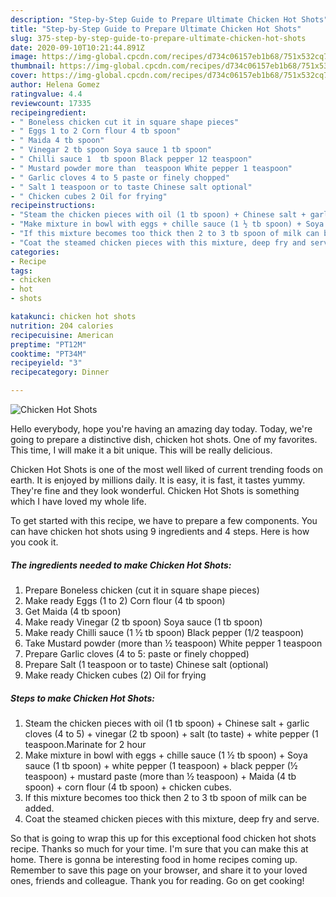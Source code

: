 ```yaml
---
description: "Step-by-Step Guide to Prepare Ultimate Chicken Hot Shots"
title: "Step-by-Step Guide to Prepare Ultimate Chicken Hot Shots"
slug: 375-step-by-step-guide-to-prepare-ultimate-chicken-hot-shots
date: 2020-09-10T10:21:44.891Z
image: https://img-global.cpcdn.com/recipes/d734c06157eb1b68/751x532cq70/chicken-hot-shots-recipe-main-photo.jpg
thumbnail: https://img-global.cpcdn.com/recipes/d734c06157eb1b68/751x532cq70/chicken-hot-shots-recipe-main-photo.jpg
cover: https://img-global.cpcdn.com/recipes/d734c06157eb1b68/751x532cq70/chicken-hot-shots-recipe-main-photo.jpg
author: Helena Gomez
ratingvalue: 4.4
reviewcount: 17335
recipeingredient:
- " Boneless chicken cut it in square shape pieces"
- " Eggs 1 to 2 Corn flour 4 tb spoon"
- " Maida 4 tb spoon"
- " Vinegar 2 tb spoon Soya sauce 1 tb spoon"
- " Chilli sauce 1  tb spoon Black pepper 12 teaspoon"
- " Mustard powder more than  teaspoon White pepper 1 teaspoon"
- " Garlic cloves 4 to 5 paste or finely chopped"
- " Salt 1 teaspoon or to taste Chinese salt optional"
- " Chicken cubes 2 Oil for frying"
recipeinstructions:
- "Steam the chicken pieces with oil (1 tb spoon) + Chinese salt + garlic cloves (4 to 5) + vinegar (2 tb spoon) + salt (to taste) + white pepper (1 teaspoon.Marinate for 2 hour"
- "Make mixture in bowl with eggs + chille sauce (1 ½ tb spoon) + Soya sauce (1 tb spoon) + white pepper (1 teaspoon) + black pepper (½ teaspoon) + mustard paste (more than ½ teaspoon) + Maida (4 tb spoon) + corn flour (4 tb spoon) + chicken cubes."
- "If this mixture becomes too thick then 2 to 3 tb spoon of milk can be added."
- "Coat the steamed chicken pieces with this mixture, deep fry and serve."
categories:
- Recipe
tags:
- chicken
- hot
- shots

katakunci: chicken hot shots 
nutrition: 204 calories
recipecuisine: American
preptime: "PT12M"
cooktime: "PT34M"
recipeyield: "3"
recipecategory: Dinner

---
```



![Chicken Hot Shots](https://img-global.cpcdn.com/recipes/d734c06157eb1b68/751x532cq70/chicken-hot-shots-recipe-main-photo.jpg)

Hello everybody, hope you're having an amazing day today. Today, we're going to prepare a distinctive dish, chicken hot shots. One of my favorites. This time, I will make it a bit unique. This will be really delicious.

Chicken Hot Shots is one of the most well liked of current trending foods on earth. It is enjoyed by millions daily. It is easy, it is fast, it tastes yummy. They're fine and they look wonderful. Chicken Hot Shots is something which I have loved my whole life.




To get started with this recipe, we have to prepare a few components. You can have chicken hot shots using 9 ingredients and 4 steps. Here is how you cook it.

<!--inarticleads1-->

##### The ingredients needed to make Chicken Hot Shots:

1. Prepare  Boneless chicken (cut it in square shape pieces)
1. Make ready  Eggs (1 to 2) Corn flour (4 tb spoon)
1. Get  Maida (4 tb spoon)
1. Make ready  Vinegar (2 tb spoon) Soya sauce (1 tb spoon)
1. Make ready  Chilli sauce (1 ½ tb spoon) Black pepper (1/2 teaspoon)
1. Take  Mustard powder (more than ½ teaspoon) White pepper 1 teaspoon
1. Prepare  Garlic cloves (4 to 5: paste or finely chopped)
1. Prepare  Salt (1 teaspoon or to taste) Chinese salt (optional)
1. Make ready  Chicken cubes (2) Oil for frying




<!--inarticleads2-->

##### Steps to make Chicken Hot Shots:

1. Steam the chicken pieces with oil (1 tb spoon) + Chinese salt + garlic cloves (4 to 5) + vinegar (2 tb spoon) + salt (to taste) + white pepper (1 teaspoon.Marinate for 2 hour
1. Make mixture in bowl with eggs + chille sauce (1 ½ tb spoon) + Soya sauce (1 tb spoon) + white pepper (1 teaspoon) + black pepper (½ teaspoon) + mustard paste (more than ½ teaspoon) + Maida (4 tb spoon) + corn flour (4 tb spoon) + chicken cubes.
1. If this mixture becomes too thick then 2 to 3 tb spoon of milk can be added.
1. Coat the steamed chicken pieces with this mixture, deep fry and serve.




So that is going to wrap this up for this exceptional food chicken hot shots recipe. Thanks so much for your time. I'm sure that you can make this at home. There is gonna be interesting food in home recipes coming up. Remember to save this page on your browser, and share it to your loved ones, friends and colleague. Thank you for reading. Go on get cooking!
